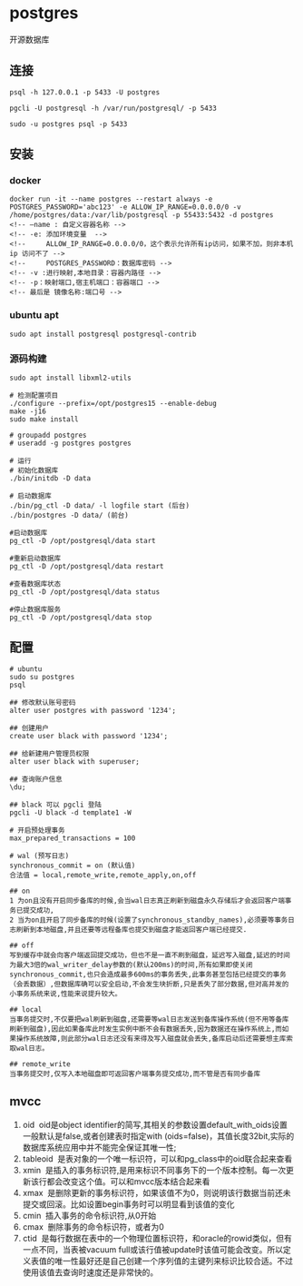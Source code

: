 # postgres

开源数据库

## 连接

```shell
psql -h 127.0.0.1 -p 5433 -U postgres

pgcli -U postgresql -h /var/run/postgresql/ -p 5433

sudo -u postgres psql -p 5433
```

## 安装

### docker
```shell
docker run -it --name postgres --restart always -e POSTGRES_PASSWORD='abc123' -e ALLOW_IP_RANGE=0.0.0.0/0 -v /home/postgres/data:/var/lib/postgresql -p 55433:5432 -d postgres
<!-- –name : 自定义容器名称 -->
<!-- -e: 添加环境变量  -->
<!--     ALLOW_IP_RANGE=0.0.0.0/0，这个表示允许所有ip访问，如果不加，则非本机 ip 访问不了 -->
<!--     POSTGRES_PASSWORD：数据库密码 -->
<!-- -v :进行映射,本地目录：容器内路径 -->
<!-- -p：映射端口,宿主机端口：容器端口 -->
<!-- 最后是 镜像名称:端口号 -->
```

### ubuntu apt
```shell
sudo apt install postgresql postgresql-contrib
```

### 源码构建
```shell
sudo apt install libxml2-utils

# 检测配置项目
./configure --prefix=/opt/postgres15 --enable-debug
make -j16
sudo make install

# groupadd postgres
# useradd -g postgres postgres

# 运行
# 初始化数据库
./bin/initdb -D data

# 启动数据库 
./bin/pg_ctl -D data/ -l logfile start (后台)
./bin/postgres -D data/ (前台)

#启动数据库
pg_ctl -D /opt/postgresql/data start

#重新启动数据库
pg_ctl -D /opt/postgresql/data restart

#查看数据库状态
pg_ctl -D /opt/postgresql/data status

#停止数据库服务
pg_ctl -D /opt/postgresql/data stop
```

## 配置
```shell
# ubuntu
sudo su postgres
psql

## 修改默认账号密码
alter user postgres with password '1234';

## 创建用户
create user black with password '1234';

## 给新建用户管理员权限
alter user black with superuser;

## 查询账户信息
\du;

## black 可以 pgcli 登陆
pgcli -U black -d template1 -W

# 开启预处理事务
max_prepared_transactions = 100

# wal (预写日志)
synchronous_commit = on (默认值)
合法值 = local,remote_write,remote_apply,on,off

## on
1 为on且没有开启同步备库的时候,会当wal日志真正刷新到磁盘永久存储后才会返回客户端事务已提交成功,
2 当为on且开启了同步备库的时候(设置了synchronous_standby_names),必须要等事务日志刷新到本地磁盘,并且还要等远程备库也提交到磁盘才能返回客户端已经提交.

## off
写到缓存中就会向客户端返回提交成功，但也不是一直不刷到磁盘，延迟写入磁盘,延迟的时间为最大3倍的wal_writer_delay参数的(默认200ms)的时间,所有如果即使关闭synchronous_commit,也只会造成最多600ms的事务丢失,此事务甚至包括已经提交的事务（会丢数据）,但数据库确可以安全启动,不会发生块折断,只是丢失了部分数据,但对高并发的小事务系统来说,性能来说提升较大。

## local
当事务提交时,不仅要把wal刷新到磁盘,还需要等wal日志发送到备库操作系统(但不用等备库刷新到磁盘),因此如果备库此时发生实例中断不会有数据丢失,因为数据还在操作系统上,而如果操作系统故障,则此部分wal日志还没有来得及写入磁盘就会丢失,备库启动后还需要想主库索取wal日志。

## remote_write
当事务提交时,仅写入本地磁盘即可返回客户端事务提交成功,而不管是否有同步备库
```

## mvcc
1. oid 
    oid是object identifier的简写,其相关的参数设置default_with_oids设置一般默认是false,或者创建表时指定with (oids=false)，其值长度32bit,实际的数据库系统应用中并不能完全保证其唯一性; 
2. tableoid 
    是表对象的一个唯一标识符，可以和pg_class中的oid联合起来查看 
3. xmin 
    是插入的事务标识符,是用来标识不同事务下的一个版本控制。每一次更新该行都会改变这个值。可以和mvcc版本结合起来看 
4. xmax 
    是删除更新的事务标识符，如果该值不为0，则说明该行数据当前还未提交或回滚。比如设置begin事务时可以明显看到该值的变化 
5. cmin 
    插入事务的命令标识符,从0开始 
6. cmax 
    删除事务的命令标识符，或者为0 
7. ctid 
    是每行数据在表中的一个物理位置标识符，和oracle的rowid类似，但有一点不同，当表被vacuum full或该行值被update时该值可能会改变。所以定义表值的唯一性最好还是自己创建一个序列值的主键列来标识比较合适。不过使用该值去查询时速度还是非常快的。

